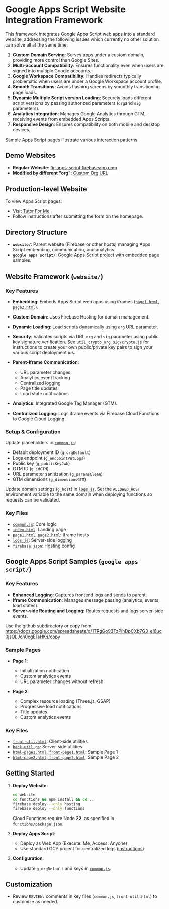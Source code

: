 # Google Apps Script Website Integration Framework 

This framework integrates Google Apps Script web apps into a standard website, addressing the following issues which currently no other solution can solve all at the same time:

1. **Custom Domain Serving**: Serves apps under a custom domain, providing more control than Google Sites.
2. **Multi-account Compatibility**: Ensures functionality even when users are signed into multiple Google accounts.
3. **Google Workspace Compatibility**: Handles redirects typically problematic when users are under a Google Workspace account profile.
4. **Smooth Transitions**: Avoids flashing screens by smoothly transitioning page loads.
5. **Dynamic Multiple Script version Loading**: Securely loads different script versions by passing authorized parameters (`org`and `sig` parameters).
6. **Analytics Integration**: Manages Google Analytics through GTM, receiving events from embedded Apps Scripts.
7. **Responsive Design**: Ensures compatibility on both mobile and desktop devices.

Sample Apps Script pages illustrate various interaction patterns.

## Demo Websites

* **Regular Website**: [fir-apps-script.firebaseapp.com](https://fir-apps-script.firebaseapp.com/)
* **Modified by different "org"**: [Custom Org URL](https://fir-apps-script.firebaseapp.com/?org=AKfycbyJVIXQETRfIbzEC6OALffWAO533GAMJunm2Trc_8KlPR-YI4MPxWZbypvZ83Eqg9kw&sig=JrqbfLZmsf8WlWz5outYUryPRoiINocCTKErUb79Ww8fKcLKYZO4jOyjCWR9h0HbTwsFQn4Wnuu-auBwRBFYNw)

## Production-level Website

To view Apps Script pages:

* Visit [Tutor For Me](https://tutorforme.org)
* Follow instructions after submitting the form on the homepage.

## Directory Structure

* **`website/`**: Parent website (Firebase or other hosts) managing Apps Script embedding, communication, and analytics.
* **`google apps script/`**: Google Apps Script project with embedded page samples.

## Website Framework (`website/`)

### Key Features

* **Embedding**: Embeds Apps Script web apps using iframes ([`page1.html`](website/public/page1.html), [`page2.html`](website/public/page2.html)).
* **Custom Domain**: Uses Firebase Hosting for domain management.
* **Dynamic Loading**: Load scripts dynamically using `org` URL parameter.
* **Security**: Validates scripts via URL `org` and `sig` parameter using public key signature verification. See [`util_crypto_org_sig/crypto.js`](util_crypto_org_sig/crypto.js) for instructions to create your own public/private key pairs to sign your various script deployment ids.

* **Parent-Iframe Communication**:

  * URL parameter changes
  * Analytics event tracking
  * Centralized logging
  * Page title updates
  * Load state notifications
* **Analytics**: Integrated Google Tag Manager (GTM).
* **Centralized Logging**: Logs iframe events via Firebase Cloud Functions to Google Cloud Logging.

### Setup & Configuration

Update placeholders in [`common.js`](website/public/js/common.js):

* Default deployment ID (`g_orgDefault`)
* Logs endpoint (`g_endpointPutLogs`)
* Public key (`g_publicKeyJwk`)
* GTM ID (`g_idGTM`)
* URL parameter sanitization (`g_paramsClean`)
* GTM dimensions (`g_dimensionsGTM`)

Update domain settings (`g_host`) in [`logs.js`](website/functions/api/logs.js).
Set the `ALLOWED_HOST` environment variable to the same domain when deploying functions so requests can be validated.

### Key Files

* [`common.js`](website/public/js/common.js): Core logic
* [`index.html`](website/public/index.html): Landing page
* [`page1.html`, `page2.html`](website/public/page1.html): Iframe hosts
* [`logs.js`](website/functions/api/logs.js): Server-side logging
* [`firebase.json`](website/firebase.json): Hosting config

## Google Apps Script Samples (`google apps script/`)

### Key Features

* **Enhanced Logging**: Captures frontend logs and sends to parent.
* **Iframe Communication**: Manages message passing (analytics, events, load states).
* **Server-side Routing and Logging**: Routes requests and logs server-side events.

  
Use the github subdirectory or copy from https://docs.google.com/spreadsheets/d/1TRgGo93TzPihDpCXb7G3_eI6uc0jsQLJch0cgE1aHKs/copy

### Sample Pages

* **Page 1**:

  * Initialization notification
  * Custom analytics events
  * URL parameter changes without refresh

* **Page 2**:

  * Complex resource loading (Three.js, GSAP)
  * Progressive load notifications
  * Title updates
  * Custom analytics events

### Key Files

* [`front-util.html`](google%20apps%20script/front-util.html): Client-side utilities
* [`back-util.gs`](google%20apps%20script/back-util.gs): Server-side utilities
* [`html-page1.html`, `front-page1.html`](google%20apps%20script/html-page1.html): Sample Page 1
* [`html-page2.html`, `front-page2.html`](google%20apps%20script/html-page2.html): Sample Page 2

## Getting Started

1. **Deploy Website**:

   ```sh
   cd website
   cd functions && npm install && cd ..
   firebase deploy --only hosting
   firebase deploy --only functions
   ```
   Cloud Functions require Node **22**, as specified in `functions/package.json`.

2. **Deploy Apps Script**:

   * Deploy as Web App (Execute: Me, Access: Anyone)
   * Use standard GCP project for centralized logs ([instructions](https://developers.google.com/apps-script/guides/cloud-platform-projects#standard))

3. **Configuration**:

   * Update `g_orgDefault` and keys in [`common.js`](website/public/js/common.js).

## Customization

* Review `REVIEW:` comments in key files (`common.js`, `front-util.html`) to customize as needed.
